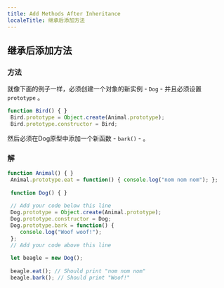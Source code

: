 ```yaml
---
title: Add Methods After Inheritance
localeTitle: 继承后添加方法
---
```

## 继承后添加方法

### 方法

就像下面的例子一样，必须创建一个对象的新实例 - `Dog` - 并且必须设置`prototype` 。

```javascript
function Bird() { } 
 Bird.prototype = Object.create(Animal.prototype); 
 Bird.prototype.constructor = Bird; 
```

然后必须在Dog原型中添加一个新函数 - `bark()` - 。

### 解

```javascript
function Animal() { } 
 Animal.prototype.eat = function() { console.log("nom nom nom"); }; 
 
 function Dog() { } 
 
 // Add your code below this line 
 Dog.prototype = Object.create(Animal.prototype); 
 Dog.prototype.constructor = Dog; 
 Dog.prototype.bark = function() { 
    console.log("Woof woof!"); 
 }; 
 // Add your code above this line 
 
 let beagle = new Dog(); 
 
 beagle.eat(); // Should print "nom nom nom" 
 beagle.bark(); // Should print "Woof!" 

```